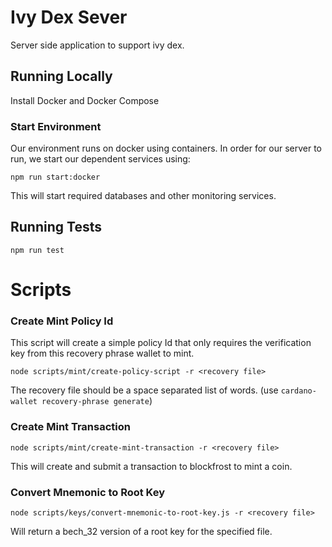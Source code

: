 # Ivy Dex Sever
Server side application to support ivy dex.

## Running Locally

Install Docker and Docker Compose

### Start Environment
Our environment runs on docker using containers.
In order for our server to run, we start our dependent services using:

`npm run start:docker`

This will start required databases and other monitoring services.


## Running Tests

`npm run test`

# Scripts

### Create Mint Policy Id

This script will create a simple policy Id that only requires the verification key from this recovery phrase wallet to mint.

`node scripts/mint/create-policy-script -r <recovery file>`

The recovery file should be a space separated list of words. (use `cardano-wallet recovery-phrase generate`)

### Create Mint Transaction

`node scripts/mint/create-mint-transaction -r <recovery file>`

This will create and submit a transaction to blockfrost to mint a coin.

### Convert Mnemonic to Root Key

`node scripts/keys/convert-mnemonic-to-root-key.js -r <recovery file>`

Will return a bech_32 version of a root key for the specified file. 